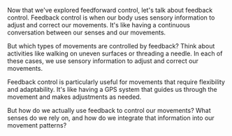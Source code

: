 Now that we've explored feedforward control, let's talk about feedback control. Feedback control is when our body uses sensory information to adjust and correct our movements. It's like having a continuous conversation between our senses and our movements.

But which types of movements are controlled by feedback? Think about activities like walking on uneven surfaces or threading a needle. In each of these cases, we use sensory information to adjust and correct our movements.

Feedback control is particularly useful for movements that require flexibility and adaptability. It's like having a GPS system that guides us through the movement and makes adjustments as needed.

But how do we actually use feedback to control our movements? What senses do we rely on, and how do we integrate that information into our movement patterns?
